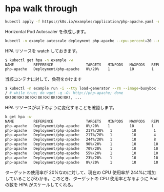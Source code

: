 # hpa walk through

```sh
kubectl apply -f https://k8s.io/examples/application/php-apache.yaml -n example
```

Horizontal Pod Autoscaler を作成します。

```sh
kubectl -n example autoscale deployment php-apache --cpu-percent=20 --min=1 --max=10
```

HPA リソースを watch しておきます。

```sh
$ kubectl get hpa -n example -w
NAME         REFERENCE               TARGETS   MINPODS   MAXPODS   REPLICAS   AGE
php-apache   Deployment/php-apache   0%/20%    1         10        1          53s
```

当該コンテナに対して、負荷をかけます

```sh
$ kubectl -n example run -i --tty load-generator --rm --image=busybox --restart=Never -- /bin/sh
/ # while true; do wget -q -O- http://php-apache; done
OK!OK!OK!OK!OK!OK!OK!OK!OK!OK!, ...
```

HPA リソースが以下のように変化することを確認します。

```sh
k get hpa -w
NAME         REFERENCE               TARGETS   MINPODS   MAXPODS   REPLICAS   AGE
php-apache   Deployment/php-apache   0%/20%    1         10        1          20m
php-apache   Deployment/php-apache   217%/20%   1         10        1          20m
php-apache   Deployment/php-apache   217%/20%   1         10        4          21m
php-apache   Deployment/php-apache   244%/20%   1         10        8          21m
php-apache   Deployment/php-apache   90%/20%    1         10        10         21m
php-apache   Deployment/php-apache   70%/20%    1         10        10         21m
php-apache   Deployment/php-apache   55%/20%    1         10        10         22m
php-apache   Deployment/php-apache   23%/20%    1         10        10         22m
php-apache   Deployment/php-apache   0%/20%     1         10        10         22m
```

ターゲットの使用率が 20%なのに対して、現在の CPU 使用率が 244%に増加していることがわかる。このとき、ターゲットの CPU 使用率となるように Pod の数を HPA がスケールしてくれる。
